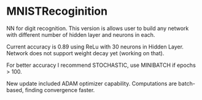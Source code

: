 # MNISTRecoginition
NN for digit recognition. This version is allows user to build any network with different number
of hidden layer and neurons in each.

Current accuracy is 0.89 using ReLu with 30 neurons in Hidden Layer. Network does not support weight
decay yet (working on that). 

For better accuracy I recommend STOCHASTIC, use MINIBATCH if epochs > 100.

New update included ADAM optimizer capability. Computations are batch-based, finding convergence faster.
